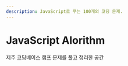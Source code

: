 ```yaml
---
description: JavaScript로 푸는 100개의 코딩 문제.
---
```


# JavaScript Alorithm

제주 코딩베이스 캠프 문제를 풀고 정리한 공간





